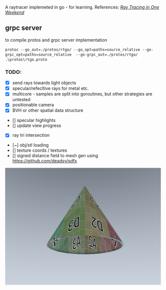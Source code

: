 A raytracer implemeted in go - for learning.
References:
[_Ray Tracing in One Weekend_](https://raytracing.github.io/books/RayTracingInOneWeekend.html)

## grpc server
to compile protos and grpc server implementation

```
protoc --go_out=./protos/rtgo/ --go_opt=paths=source_relative --go-grpc_opt=paths=source_relative  --go-grpc_out=./protos/rtgo/  .\protos\rtgo.proto
```

### TODO:
- [x] send rays towards light objects
- [x] specular/refecltive rays for metal etc.
- [x] multicore - samples are split into goroutines, but other strategies are untested
- [x] positionable camera
- [x] BVH or other spatial data structure
- [] specular highlights
- [] update view progress
- [x] ray tri intersection
- [~] obj/stl loading
- [] texture coords / textures
- [] signed distance field to mesh gen using https://github.com/deadsy/sdfx

![an image](./test.png)



